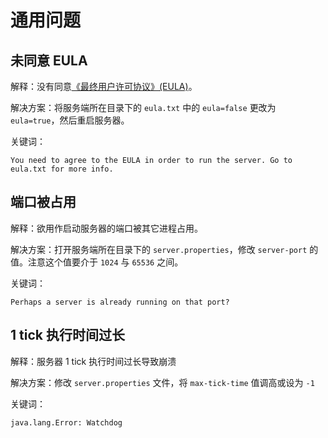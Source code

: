 # 通用问题

## 未同意 EULA

解释：没有同意[《最终用户许可协议》(EULA)](https://www.minecraft.net/zh-hans/eula)。

解决方案：将服务端所在目录下的 `eula.txt` 中的 `eula=false` 更改为 `eula=true`，然后重启服务器。

关键词：

```
You need to agree to the EULA in order to run the server. Go to eula.txt for more info.
```

## 端口被占用

解释：欲用作启动服务器的端口被其它进程占用。

解决方案：打开服务端所在目录下的 `server.properties`，修改 `server-port` 的值。注意这个值要介于 `1024` 与 `65536` 之间。

关键词：

```
Perhaps a server is already running on that port?
```

## 1 tick 执行时间过长

解释：服务器 1 tick 执行时间过长导致崩溃

解决方案：修改 `server.properties` 文件，将 `max-tick-time` 值调高或设为 `-1`

关键词：

```
java.lang.Error: Watchdog
```
